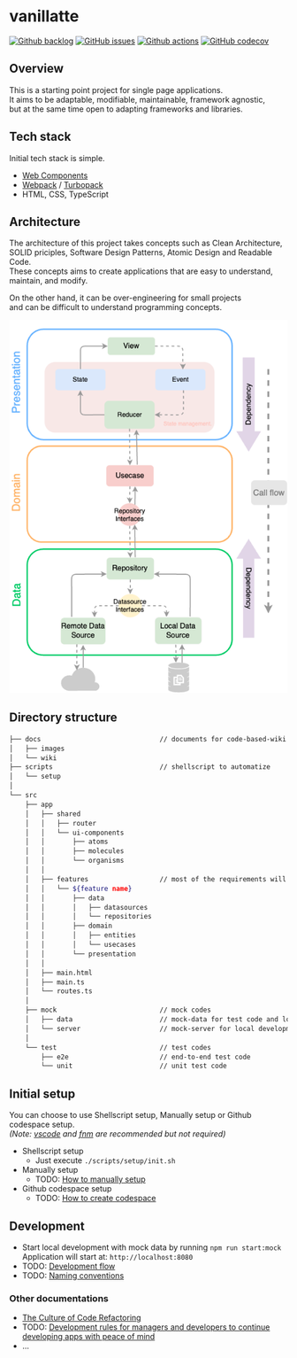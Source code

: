 # vanillatte

[![Github backlog](https://img.shields.io/badge/-in_progress-262626.svg?style=for-the-badge&logo=github&logoColor=f2f2f2&label=backlog&labelColor=262626&color=blue)](https://github.com/users/ochairo/projects/5)
[![GitHub issues](https://img.shields.io/github/issues/ochairo/vanillatte?style=for-the-badge&logo=github&logoColor=f2f2f2&label=issues&labelColor=262626)](https://github.com/ochairo/vanillatte/issues)
[![Github actions](https://img.shields.io/github/actions/workflow/status/ochairo/vanillatte/main.yml?style=for-the-badge&branch=development&logo=github&logoColor=f2f2f2&label=TODO:ci&labelColor=262626)](https://github.com/ochairo/vanillatte/actions/workflows/main.yml)
[![GitHub codecov](https://img.shields.io/codecov/c/github/ochairo/vanillatte?style=for-the-badge&logo=codecov&logoColor=f2f2f2&label=TODO:coverage&labelColor=262626)](https://github.com/ochairo/vanillatte/tree/development?tab=readme-ov-file#vanillatte)

## Overview

This is a starting point project for single page applications.  
It aims to be adaptable, modifiable, maintainable, framework agnostic,  
but at the same time open to adapting frameworks and libraries.

## Tech stack

Initial tech stack is simple.

- [Web Components](https://developer.mozilla.org/en-US/docs/Web/API/Web_Components)
- [Webpack](https://webpack.js.org/) / [Turbopack](https://turbo.build/pack)
- HTML, CSS, TypeScript

## Architecture

The architecture of this project takes concepts such as Clean Architecture,  
SOLID priciples, Software Design Patterns, Atomic Design and Readable Code.  
These concepts aims to create applications that are easy to understand, maintain, and modify.

On the other hand, it can be over-engineering for small projects  
and can be difficult to understand programming concepts.

![architecture](./docs/images/architecture.png)

## Directory structure

```sh
├── docs                              // documents for code-based-wiki
│   ├── images
│   └── wiki
├── scripts                           // shellscript to automatize
│   └── setup
│
└── src
    ├── app
    │   ├── shared
    │   │   ├── router
    │   │   └── ui-components
    │   │       ├── atoms
    │   │       ├── molecules
    │   │       └── organisms
    │   │
    │   ├── features                  // most of the requirements will be developed here
    │   │   └── ${feature name}
    │   │       ├── data
    │   │       │   ├── datasources
    │   │       │   └── repositories
    │   │       ├── domain
    │   │       │   ├── entities
    │   │       │   └── usecases
    │   │       └── presentation
    │   │
    │   ├── main.html
    │   ├── main.ts
    │   └── routes.ts
    │
    ├── mock                          // mock codes
    │   ├── data                      // mock-data for test code and local server
    │   └── server                    // mock-server for local development
    │
    └── test                          // test codes
        ├── e2e                       // end-to-end test code
        └── unit                      // unit test code
```

## Initial setup

You can choose to use Shellscript setup, Manually setup or Github codespace setup.  
_(Note: [vscode](https://github.com/microsoft/vscode) and [fnm](https://github.com/Schniz/fnm?tab=readme-ov-file#readme) are recommended but not required)_

- Shellscript setup
  - Just execute `./scripts/setup/init.sh`
- Manually setup
  - TODO: [How to manually setup](https://github.com/ochairo/vanillatte/tree/development?tab=readme-ov-file#vanillatte)
- Github codespace setup
  - TODO: [How to create codespace](https://github.com/ochairo/vanillatte/tree/development?tab=readme-ov-file#vanillatte)

## Development

- Start local development with mock data by running `npm run start:mock`  
  Application will start at: `http://localhost:8080`  
- TODO: [Development flow](https://github.com/ochairo/vanillatte/tree/development?tab=readme-ov-file#vanillatte)
- TODO: [Naming conventions](./docs/wiki/NAMING_CONVENTIONS.md)

### Other documentations

- [The Culture of Code Refactoring](https://ochairo.hashnode.dev/the-culture-of-code-refactoring)
- TODO: [Development rules for managers and developers to continue developing apps with peace of mind](https://github.com/ochairo/vanillatte/tree/development?tab=readme-ov-file#vanillatte)
- ...
